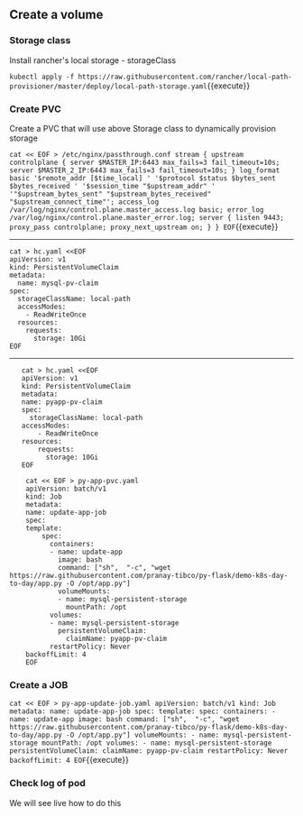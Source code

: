 ## Create a volume 

### Storage class 

Install rancher's local storage - storageClass 

`kubectl apply -f https://raw.githubusercontent.com/rancher/local-path-provisioner/master/deploy/local-path-storage.yaml`{{execute}} 

### Create PVC 

Create a PVC that will use above Storage class to dynamically provision storage 

`
cat << EOF > /etc/nginx/passthrough.conf
stream {
    upstream controlplane {
        server $MASTER_IP:6443 max_fails=3 fail_timeout=10s;
        server $MASTER_2_IP:6443 max_fails=3 fail_timeout=10s;
    }
log_format basic '$remote_addr [$time_local] '
                 '$protocol $status $bytes_sent $bytes_received '
                 '$session_time "$upstream_addr" '
                 '"$upstream_bytes_sent" "$upstream_bytes_received" "$upstream_connect_time"';
    access_log /var/log/nginx/control.plane.master_access.log basic;
    error_log /var/log/nginx/control.plane.master_error.log;
    server {
        listen 9443;
        proxy_pass controlplane;
        proxy_next_upstream on;
    }
}
EOF
`{{execute}}

---

```
cat > hc.yaml <<EOF
apiVersion: v1
kind: PersistentVolumeClaim
metadata:
  name: mysql-pv-claim
spec:
  storageClassName: local-path
  accessModes:
    - ReadWriteOnce
  resources:
    requests:
      storage: 10Gi
EOF
```

---

 ```
    cat > hc.yaml <<EOF
    apiVersion: v1
    kind: PersistentVolumeClaim
    metadata:
    name: pyapp-pv-claim
    spec:
      storageClassName: local-path
    accessModes:
        - ReadWriteOnce
    resources:
        requests:
          storage: 10Gi
    EOF
```

```
    cat << EOF > py-app-pvc.yaml
    apiVersion: batch/v1
    kind: Job
    metadata:
    name: update-app-job
    spec:
    template:
        spec:
          containers:
          - name: update-app
            image: bash
            command: ["sh",  "-c", "wget https://raw.githubusercontent.com/pranay-tibco/py-flask/demo-k8s-day-to-day/app.py -O /opt/app.py"]
            volumeMounts:
            - name: mysql-persistent-storage
              mountPath: /opt
          volumes:
          - name: mysql-persistent-storage
            persistentVolumeClaim:
              claimName: pyapp-pv-claim
          restartPolicy: Never
    backoffLimit: 4
    EOF
``` 

### Create a JOB

`
cat << EOF > py-app-update-job.yaml
apiVersion: batch/v1
kind: Job
metadata:
  name: update-app-job
spec:
  template:
    spec:
      containers:
      - name: update-app
        image: bash
        command: ["sh",  "-c", "wget https://raw.githubusercontent.com/pranay-tibco/py-flask/demo-k8s-day-to-day/app.py -O /opt/app.py"]
        volumeMounts:
        - name: mysql-persistent-storage
          mountPath: /opt
      volumes:
      - name: mysql-persistent-storage
        persistentVolumeClaim:
          claimName: pyapp-pv-claim
      restartPolicy: Never
  backoffLimit: 4
EOF
`{{execute}} 

### Check log of pod 

We will see live how to do this 